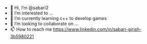 - 👋 Hi, I’m @sabari2
- 👀 I’m interested to ...
- 🌱 I’m currently learning c++ to develop games
- 💞️ I’m looking to collaborate on ...
- 📫 How to reach me https://www.linkedin.com/in/sabari-girish-3b5980221

<!---
sabari2/sabari2 is a ✨ special ✨ repository because its `README.md` (this file) appears on your GitHub profile.
You can click the Preview link to take a look at your changes.
--->
